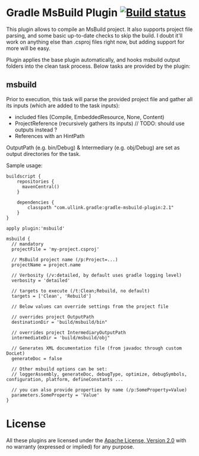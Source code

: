 # Gradle MsBuild Plugin [![Build status](https://ci.appveyor.com/api/projects/status/dx29ov4txa120okx/branch/master?svg=true)](https://ci.appveyor.com/project/gluck/gradle-msbuild-plugin/branch/master)

This plugin allows to compile an MsBuild project.
It also supports project file parsing, and some basic up-to-date checks to skip the build.
I doubt it'll work on anything else than .csproj files right now, but adding support for more will be easy.

Plugin applies the base plugin automatically, and hooks msbuild output folders into the clean task process.
Below tasks are provided by the plugin:

## msbuild

Prior to execution, this task will parse the provided project file and gather all its inputs (which are added to the task inputs):
- included files (Compile, EmbeddedResource, None, Content)
- ProjectReference (recursively gathers its inputs) // TODO: should use outputs instead ?
- References with an HintPath

OutputPath (e.g. bin/Debug) & Intermediary (e.g. obj/Debug) are set as output directories for the task.

Sample usage:

    buildscript {
        repositories {
          mavenCentral()
        }
    
        dependencies {
            classpath "com.ullink.gradle:gradle-msbuild-plugin:2.1"
        }
    }
    
    apply plugin:'msbuild'

    msbuild {
      // mandatory
      projectFile = 'my-project.csproj'
      
      // MsBuild project name (/p:Project=...)
      projectName = project.name
      
      // Verbosity (/v:detailed, by default uses gradle logging level)
      verbosity = 'detailed'
      
      // targets to execute (/t:Clean;Rebuild, no default)
      targets = ['Clean', 'Rebuild']
      
      // Below values can override settings from the project file
      
      // overrides project OutputPath
      destinationDir = 'build/msbuild/bin"
      
      // overrides project IntermediaryOutputPath
      intermediateDir = 'build/msbuild/obj"
      
      // Generates XML documentation file (from javadoc through custom DocLet)
      generateDoc = false
      
      // Other msbuild options can be set:
      // loggerAssembly, generateDoc, debugType, optimize, debugSymbols, configuration, platform, defineConstants ...
      
      // you can also provide properties by name (/p:SomeProperty=Value)
      parameters.SomeProperty = 'Value'
    }

# License

All these plugins are licensed under the [Apache License, Version 2.0](http://www.apache.org/licenses/LICENSE-2.0.html) with no warranty (expressed or implied) for any purpose.
